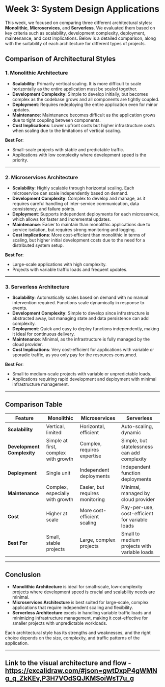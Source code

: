 # Week 3: System Design Applications

This week, we focused on comparing three different architectural styles: **Monolithic**, **Microservices**, and **Serverless**. We evaluated them based on key criteria such as scalability, development complexity, deployment, maintenance, and cost implications. Below is a detailed comparison, along with the suitability of each architecture for different types of projects.

## Comparison of Architectural Styles

### 1. **Monolithic Architecture**
- **Scalability**: Primarily vertical scaling. It is more difficult to scale horizontally as the entire application must be scaled together.
- **Development Complexity**: Simple to develop initially, but becomes complex as the codebase grows and all components are tightly coupled.
- **Deployment**: Requires redeploying the entire application even for minor updates.
- **Maintenance**: Maintenance becomes difficult as the application grows due to tight coupling between components.
- **Cost Implications**: Lower upfront costs but higher infrastructure costs when scaling due to the limitations of vertical scaling.

**Best For**: 
- Small-scale projects with stable and predictable traffic.
- Applications with low complexity where development speed is the priority.

---

### 2. **Microservices Architecture**
- **Scalability**: Highly scalable through horizontal scaling. Each microservice can scale independently based on demand.
- **Development Complexity**: Complex to develop and manage, as it requires careful handling of inter-service communication, data consistency, and failure points.
- **Deployment**: Supports independent deployments for each microservice, which allows for faster and incremental updates.
- **Maintenance**: Easier to maintain than monolithic applications due to service isolation, but requires strong monitoring and logging.
- **Cost Implications**: More cost-efficient than monolithic in terms of scaling, but higher initial development costs due to the need for a distributed system setup.

**Best For**:
- Large-scale applications with high complexity.
- Projects with variable traffic loads and frequent updates.

---

### 3. **Serverless Architecture**
- **Scalability**: Automatically scales based on demand with no manual intervention required. Functions scale dynamically in response to events.
- **Development Complexity**: Simple to develop since infrastructure is abstracted away, but managing state and data persistence can add complexity.
- **Deployment**: Quick and easy to deploy functions independently, making it ideal for continuous delivery.
- **Maintenance**: Minimal, as the infrastructure is fully managed by the cloud provider. 
- **Cost Implications**: Very cost-efficient for applications with variable or sporadic traffic, as you only pay for the resources consumed.

**Best For**:
- Small to medium-scale projects with variable or unpredictable loads.
- Applications requiring rapid development and deployment with minimal infrastructure management.

---

## Comparison Table

| Feature                | Monolithic               | Microservices            | Serverless              |
|------------------------|--------------------------|--------------------------|-------------------------|
| **Scalability**         | Vertical, limited        | Horizontal, efficient     | Auto-scaling, dynamic    |
| **Development Complexity** | Simple at first, complex with growth | Complex, requires expertise | Simple, but statelessness can add complexity |
| **Deployment**          | Single unit              | Independent deployments   | Independent function deployments |
| **Maintenance**         | Complex, especially with growth | Easier, but requires monitoring | Minimal, managed by cloud provider |
| **Cost**                | Higher at scale          | More cost-efficient scaling | Pay-per-use, cost-efficient for variable loads |
| **Best For**            | Small, stable projects   | Large, complex projects   | Small to medium projects with variable loads |

---

## Conclusion
- **Monolithic Architecture** is ideal for small-scale, low-complexity projects where development speed is crucial and scalability needs are minimal.
- **Microservices Architecture** is best suited for large-scale, complex applications that require independent scaling and flexibility.
- **Serverless Architecture** excels in handling variable traffic loads and minimizing infrastructure management, making it cost-effective for smaller projects with unpredictable workloads.

Each architectural style has its strengths and weaknesses, and the right choice depends on the size, complexity, and traffic patterns of the application.

---

## Link to the visual architecture and flow - https://excalidraw.com/#json=gwtDxpP4gWMNg_q_ZkKEv,P3H7VOdSQJKMSoiWsT7u_g

